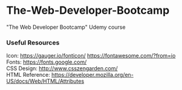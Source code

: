 # The-Web-Developer-Bootcamp
"The Web Developer Bootcamp" Udemy course

### Useful Resources
Icon: https://gauger.io/fonticon/    https://fontawesome.com/?from=io
<br/>Fonts: https://fonts.google.com/
<br/>CSS Design: http://www.csszengarden.com/
<br/>HTML Reference: https://developer.mozilla.org/en-US/docs/Web/HTML/Attributes
